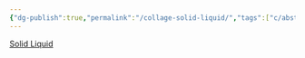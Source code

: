 ```yaml
---
{"dg-publish":true,"permalink":"/collage-solid-liquid/","tags":["c/abstract","c/number","c/woman","c/yellow","c/black","c/sign"],"created":"2024-01-02T16:22:25.232-05:00","updated":"2024-01-02T16:23:04.206-05:00"}
---
```



[Solid Liquid](https://www.instagram.com/p/CCw3SVtB5vk/)
